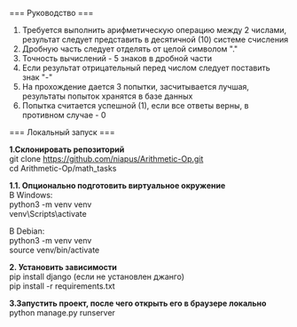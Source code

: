 === Руководство ===
1. Требуется выполнить арифметическую операцию между 2 числами, результат следует представить в десятичной (10) системе счисления
2. Дробную часть следует отделять от целой символом "."
3. Точность вычислений - 5 знаков в дробной части
4. Если результат отрицательный перед числом следует поставить знак "-"
5. На прохождение дается 3 попытки, засчитывается лучшая, результаты попыток хранятся в базе данных
6. Попытка считается успешной (1), если все ответы верны, в противном случае - 0

=== Локальный запуск === <br />

**1.Склонировать репозиторий** <br />
git clone https://github.com/niapus/Arithmetic-Op.git <br />
cd Arithmetic-Op/math_tasks <br />

**1.1. Опционально подготовить виртуальное окружение** <br />
В Windows: <br />
python3 -m venv venv <br />
venv\Scripts\activate <br />

В Debian: <br />
python3 -m venv venv <br />
source venv/bin/activate <br />

**2. Установить зависимости** <br />
pip install django (если не установлен джанго) <br />
pip install -r requirements.txt <br />

**3.Запустить проект, после чего открыть его в браузере локально** <br />
python manage.py runserver

